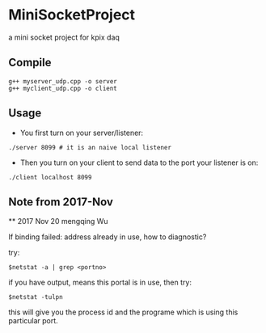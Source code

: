 # MiniSocketProject
a mini socket project for kpix daq


## Compile

```
g++ myserver_udp.cpp -o server
g++ myclient_udp.cpp -o client
```

## Usage

*  You first turn on your server/listener:
```
./server 8099 # it is an naive local listener
```

*  Then you turn on your client to send data to the port your listener is on:
```
./client localhost 8099
```

## Note from 2017-Nov

** 2017 Nov 20 mengqing Wu

If binding failed: address already in use, how to diagnostic?

try:
```
$netstat -a | grep <portno>
```

if you have output, means this portal is in use, then try:
```
$netstat -tulpn 
```

this will give you the process id and the programe which is using this particular port.
